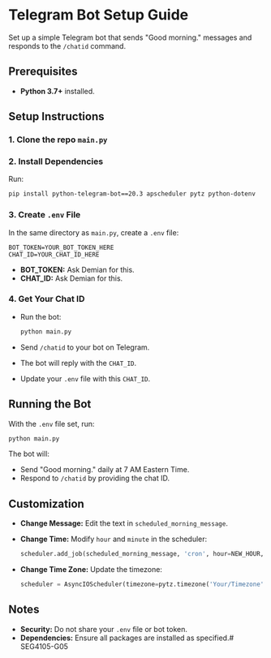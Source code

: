 # Telegram Bot Setup Guide

Set up a simple Telegram bot that sends "Good morning." messages and responds to the `/chatid` command.

## Prerequisites

- **Python 3.7+** installed.

## Setup Instructions

### 1. Clone the repo `main.py`


### 2. Install Dependencies

Run:

```bash
pip install python-telegram-bot==20.3 apscheduler pytz python-dotenv
```

### 3. Create `.env` File

In the same directory as `main.py`, create a `.env` file:

```
BOT_TOKEN=YOUR_BOT_TOKEN_HERE
CHAT_ID=YOUR_CHAT_ID_HERE
```

- **BOT_TOKEN:** Ask Demian for this.
- **CHAT_ID:** Ask Demian for this.

### 4. Get Your Chat ID

- Run the bot:

  ```bash
  python main.py
  ```

- Send `/chatid` to your bot on Telegram.
- The bot will reply with the `CHAT_ID`.
- Update your `.env` file with this `CHAT_ID`.

## Running the Bot

With the `.env` file set, run:

```bash
python main.py
```

The bot will:

- Send "Good morning." daily at 7 AM Eastern Time.
- Respond to `/chatid` by providing the chat ID.

## Customization

- **Change Message:** Edit the text in `scheduled_morning_message`.
- **Change Time:** Modify `hour` and `minute` in the scheduler:

  ```python
  scheduler.add_job(scheduled_morning_message, 'cron', hour=NEW_HOUR, minute=NEW_MINUTE)
  ```

- **Change Time Zone:** Update the timezone:

  ```python
  scheduler = AsyncIOScheduler(timezone=pytz.timezone('Your/Timezone'))
  ```

## Notes

- **Security:** Do not share your `.env` file or bot token.
- **Dependencies:** Ensure all packages are installed as specified.# SEG4105-G05
